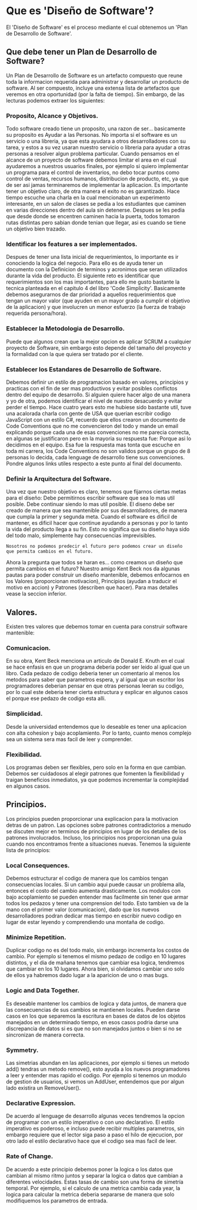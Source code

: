 # Que es 'Diseño de Software'?

El 'Diseño de Software' es el proceso mediante el cual obtenemos un 'Plan de Desarrollo de Software'.

## Que debe tener un Plan de Desarrollo de Software?

Un Plan de Desarrollo de Software es un artefacto compuesto que reune toda la informacion requerida para administrar y desarrollar un producto de software. Al ser compuesto, incluye una extensa lista de artefactos que veremos en otra oportunidad (por la falta de tiempo). Sin embargo, de las lecturas podemos extraer los siguientes:

### Proposito, Alcance y Objetivos.

Todo software creado tiene un proposito, una razon de ser... basicamente su proposito es Ayudar a las Personas. No importa si el software es un servicio o una libreria, ya que esta ayudara a otros desarrolladores con su tarea, y estos a su vez usaran nuestro servicio o libreria para ayudar a otras personas a resolver algun problema particular. Cuando pensamos en el alcance de un proyecto de software debemos limitar el area en el cual ayudaremos a nuestros usuarios finales, por ejemplo si quiero implementar un programa para el control de inventarios, no debo tocar puntos como control de ventas, recursos humanos, distribucion de producto, etc, ya que de ser asi jamas terminaremos de implementar la aplicacion. Es importante tener un objetivo claro, de otra manera el exito no es garantizado. Hace tiempo escuche una charla en la cual mencionaban un experimento interesante, en un salon de clases se pedia a los estudiantes que caminen en varias direcciones dentro del aula sin detenerse. Despues se les pedia que desde donde se encentren caminen hacia la puerta, todos tomaron rutas distintas pero sabian donde tenian que llegar, asi es cuando se tiene un objetivo bien trazado.

### Identificar los features a ser implementados.

Despues de tener una lista inicial de requerimientos, lo importante es ir conociendo la logica del negocio. Para ello es de ayuda tener un documento con la Definicion de terminos y acronimos que seran utilizados durante la vida del producto. El siguiente reto es identificar que requerimientos son los mas importantes, para ello me gusto bastante la tecnica planteada en el capitulo 4 del libro 'Code Simplicity'. Basicamente debemos asegurarnos de dar prioridad a aquellos requerimientos que tengan un mayor valor (que ayuden en un mayor grado a cumplir el objetivo de la aplicacion) y que involucren un menor esfuerzo (la fuerza de trabajo requerida persona/hora).

### Establecer la Metodologia de Desarrollo.

Puede que algunos crean que la mejor opcion es aplicar SCRUM a cualquier proyecto de Software, sin embargo esto depende del tamaño del proyecto y la formalidad con la que quiera ser tratado por el cliente.

### Establecer los Estandares de Desarrollo de Software.

Debemos definir un estilo de programacion basado en valores, principios y practicas con el fin de ser mas productivos y evitar posibles conflictos dentro del equipo de desarrollo. Si alguien quiere hacer algo de una manera y yo de otra, podemos identificar el nivel de nuestro desacuerdo y evitar perder el tiempo. Hace cuatro years esto me hubiese sido bastante util, tuve una acalorada charla con gente de USA que querian escribir codigo JavaScript con un estilo C#, recuerdo que ellos crearon un documento de Code Conventions que no me convencieron del todo y mande un email explicando porque cada una de esas convenciones no me parecia correcta, en algunas se justificaron pero en la mayoria su respuesta fue: Porque asi lo decidimos en el equipo. Esa fue la respuesta mas tonta que escuche en toda mi carrera, los Code Conventions no son validos porque un grupo de 8 personas lo decida, cada lenguage de desarrollo tiene sus convenciones. Pondre algunos links utiles respecto a este punto al final del documento.

### Definir la Arquitectura del Software.

Una vez que nuestro objetivo es claro, tenemos que fijarnos ciertas metas para el diseño: Debe permitirnos escribir software que sea lo mas util posible. Debe continuar siendo lo mas util posible. El diseno debe ser creado de manera que sea mantenible por sus desarrolladores, de manera que cumpla la primer y segunda meta. Cuando el software es dificil de mantener, es dificil hacer que continue ayudando a personas y por lo tanto la vida del producto llega a su fin. Esto no significa que su diseño haya sido del todo malo, simplemente hay consecuencias imprevisibles. 

```
Nosotros no podemos predecir el futuro pero podemos crear un diseño que permita cambios en el futuro.
```

Ahora la pregunta que todos se haran es... como creamos un diseño que permita cambios en el futuro?
Nuestro amigo Kent Beck nos da algunas pautas para poder construir un diseño mantenible, debemos enfocarnos en los Valores (proporcionan motivacion), Principios (ayudan a traducir el motivo en accion) y Patrones (describen que hacer). Para mas detalles vease la seccion inferior.


## Valores.

Existen tres valores que debemos tomar en cuenta para construir software mantenible:

### Comunicacion.
En su obra, Kent Beck menciona un articulo de Donald E. Knuth en el cual se hace enfasis en que un programa deberia poder ser leido al igual que un libro. Cada pedazo de codigo deberia tener un comentario al menos los metodos para saber que parametros espera, y al igual que un escritor los programadores deberian pensar en que otras personas leeran su codigo, por lo cual este deberia tener cierta estructura y explicar en algunos casos el porque ese pedazo de codigo esta alli.

### Simplicidad.
Desde la universidad entendemos que lo deseable es tener una aplicacion con alta cohesion y bajo acoplamiento. Por lo tanto, cuanto menos complejo sea un sistema sera mas facil de leer y comprender.

### Flexibilidad.
Los programas deben ser flexibles, pero solo en la forma en que cambian. Debemos ser cuidadosos al elegir patrones que fomenten la flexibilidad y traigan beneficios inmediatos, ya que podemos incrementar la complejidad en algunos casos.


## Principios.

Los principios pueden proporcionar una explicacion para la motivacion detras de un patron. Las opciones sobre patrones contradictorios a menudo se discuten mejor en terminos de principios en lugar de los detalles de los patrones involucrados. Incluso, los principios nos proporcionan una guia cuando nos encontramos frente a situaciones nuevas. Tenemos la siguiente lista de principios:

### Local Consequences.
Debemos estructurar el codigo de manera que los cambios tengan consecuencias locales. Si un cambio aqui puede causar un problema alla, entonces el costo del cambio aumenta drasticamente. Los modulos con bajo acoplamiento se pueden entender mas facilmente sin tener que armar todos los pedazos y tener una comprension del todo. Esto tambien va de la mano con el primer valor (comunicacion), dado que los nuevos desarrolladores podran dedicar mas tiempo en escribir nuevo codigo en lugar de estar leyendo y comprendiendo una montaña de codigo.

### Minimize Repetition.
Duplicar codigo no es del todo malo, sin embargo incrementa los costos de cambio. Por ejemplo si tenemos el mismo pedazo de codigo en 10 lugares distintos, y el dia de mañana tenemos que cambiar esa logica, tendremos que cambiar en los 10 lugares. Ahora bien, si olvidamos cambiar uno solo de ellos ya habremos dado lugar a la aparicion de uno o mas bugs.

### Logic and Data Together.
Es deseable mantener los cambios de logica y data juntos, de manera que las consecuencias de sus cambios se mantienen locales. Pueden darse casos en los que separemos la escritura en bases de datos de los objetos manejados en un determinado tiempo, en esos casos podria darse una discrepancia de datos si es que no son manejados juntos o bien si no se sincronizan de manera correcta.

### Symmetry.
Las simetrias abundan en las aplicaciones, por ejemplo si tienes un metodo add() tendras un metodo remove(), esto ayuda a los nuevos programadores a leer y entender mas rapido el codigo. Por ejemplo si tenemos un modulo de gestion de usuarios, si vemos un AddUser, entendemos que por algun lado existira un RemoveUser().

### Declarative Expression.
De acuerdo al lenguage de desarrollo algunas veces tendremos la opcion de programar con un estilo imperativo o con uno declarativo. El estilo imperativo es poderoso, e incluso puede recibir multiples parametros, sin embargo requiere que el lector siga paso a paso el hilo de ejecucion, por otro lado el estilo declarativo hace que el codigo sea mas facil de leer.

### Rate of Change.
De acuerdo a este principio debemos poner la logica o los datos que cambian al mismo ritmo juntos y separar la logica o datos que cambian a diferentes velocidades. Estas tasas de cambio son una forma de simetría temporal. Por ejemplo, si el calculo de una metrica cambia cada year, la logica para calcular la metrica deberia separarse de manera que solo modifiquemos los parametros de entrada.
